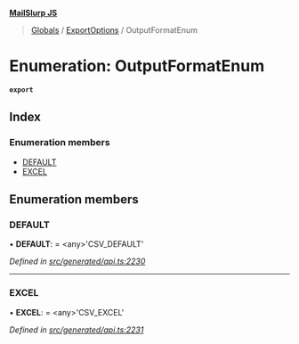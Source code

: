 **[MailSlurp JS](../README.md)**

> [Globals](../README.md) / [ExportOptions](../modules/exportoptions.md) / OutputFormatEnum

# Enumeration: OutputFormatEnum

**`export`** 

## Index

### Enumeration members

* [DEFAULT](exportoptions.outputformatenum.md#default)
* [EXCEL](exportoptions.outputformatenum.md#excel)

## Enumeration members

### DEFAULT

•  **DEFAULT**:  = \<any>'CSV\_DEFAULT'

*Defined in [src/generated/api.ts:2230](https://github.com/mailslurp/mailslurp-client/blob/eace919/src/generated/api.ts#L2230)*

___

### EXCEL

•  **EXCEL**:  = \<any>'CSV\_EXCEL'

*Defined in [src/generated/api.ts:2231](https://github.com/mailslurp/mailslurp-client/blob/eace919/src/generated/api.ts#L2231)*
